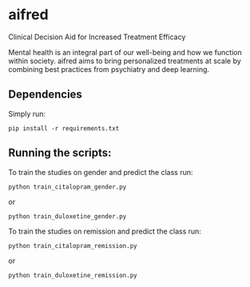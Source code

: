 # aifred
Clinical Decision Aid for Increased Treatment Efficacy

Mental health is an integral part of our well-being and how we function within society. aifred aims to bring personalized treatments at scale by combining best practices from psychiatry and deep learning.

## Dependencies
 Simply run:
 ```
 pip install -r requirements.txt
 ```

## Running the scripts:
 To train the studies on gender and predict the class run:
 ```
 python train_citalopram_gender.py
 ```
 or
  ```
 python train_duloxetine_gender.py
 ```

 To train the studies on remission and predict the class run:
  ```
 python train_citalopram_remission.py
 ```
 or
  ```
 python train_duloxetine_remission.py
 ```